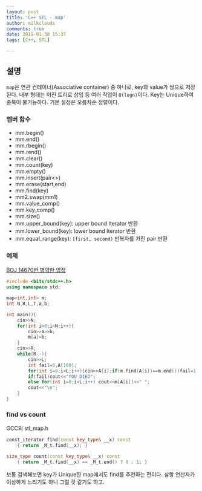 ```yaml
---
layout: post
title: 'C++ STL - map'
author: milkclouds
comments: true
date: 2019-01-30 15:37
tags: [C++, STL]

---
```



## 설명

`map`은 연관 컨테이너(Associative container) 중 하나로, key와 value가 쌍으로 저장된다. 내부 형태는 이진 트리로 삽입 등 여러 작업이 `O(logn)`이다. Key는 Unique하여 중복이 불가능하다. 기본 설정은 오름차순 정렬이다.


### 멤버 함수

+ mm.begin()
+ mm.end()
+ mm.rbegin()
+ mm.rend()
+ mm.clear()
+ mm.count(key)
+ mm.empty()
+ mm.insert(pair<>)
+ mm.erase(start,end)
+ mm.find(key)
+ mm2.swap(mm1)
+ mm.value_comp()
+ mm.key_comp()
+ mm.size()
+ mm.upper_bound(key): upper bound Iterator 반환
+ mm.lower_bound(key): lower bound Iterator 반환
+ mm.equal_range(key): `[first, second)` 반복자를 가진 pair 반환



### 예제  

[BOJ 14670번 병약한 영정](https://www.acmicpc.net/problem/14670)   
```c++
#include <bits/stdc++.h>
using namespace std;

map<int,int> m;
int N,R,L,T,a,b;

int main(){
	cin>>N;
	for(int i=0;i<N;i++){
		cin>>a>>b;
		m[a]=b;
	}
	cin>>R;
	while(R--){
		cin>>L;
		int fail=0,A[100];
		for(int i=0;i<L;i++){cin>>A[i];if(m.find(A[i])==m.end())fail=1;}
		if(fail)cout<<"YOU DIED";
		else for(int i=0;i<L;i++) cout<<m[A[i]]<<" ";
		cout<<"\n";
	}
}
```


### find vs count

GCC의 stl_map.h
```c++
const_iterator find(const key_type& __x) const
	{ return _M_t.find(__x); }

size_type count(const key_type& __x) const
	{ return _M_t.find(__x) == _M_t.end() ? 0 : 1; } 
```

보통 검색해보면 key가 Unique한 map에서도 find를 추천하는 편이다. 삼항 연산자가 이상하게 느리기도 하니 그럴 것 같기도 하고.